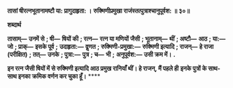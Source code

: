 **तासां षीरत्नभूतानामष्टौ या: प्रागुदाहृता: ।** **रुक्मिणीप्रमुखा राजंस्तत्पुत्राश्चानुपूर्वश: ॥ ३०॥** 

**शब्दार्थ** 

**तासाम्—** **उनमें से** **; षी—** **षियों की** **; रत्न—** **रत्न या मणियों जैसी** **; भूतानाम्—** **थीं** **; अष्टौ—** **आठ** **; या:—** **जो** **; प्राक्—** **इसके पूर्व** **;** **उदाहृता:—** **वॢणत** **; रुक्मिणी-प्रमुखा:—** **रुक्मिणी इत्यादि** **; राजन्—** **हे राजा (परीक्षित)** **; तत्—** **उनके** **; पुत्रा:—** **पुत्र** **; च—** **भी** **;** **अनुपूर्वश:—** **उसी क्रम में।** **.** 

**इन रत्न जैसी षियों में से रुक्मिणी इत्यादि आठ प्रमुख रानियाँ थीं। हे राजन्, मैं पहले ही** **इनके पुत्रों के साथ-साथ इनका क्रमिक वर्णन कर चुका हूँ।** **** 